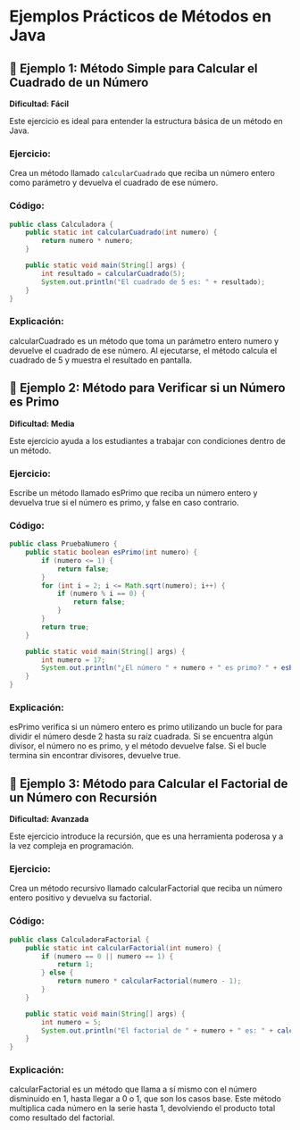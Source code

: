 # Ejemplos Prácticos de Métodos en Java

## 📘 Ejemplo 1: Método Simple para Calcular el Cuadrado de un Número
**Dificultad: Fácil**

Este ejercicio es ideal para entender la estructura básica de un método en Java.

### Ejercicio:
Crea un método llamado `calcularCuadrado` que reciba un número entero como parámetro y devuelva el cuadrado de ese número.

### Código:
```java
public class Calculadora {
    public static int calcularCuadrado(int numero) {
        return numero * numero;
    }

    public static void main(String[] args) {
        int resultado = calcularCuadrado(5);
        System.out.println("El cuadrado de 5 es: " + resultado);
    }
}
````

### Explicación:
calcularCuadrado es un método que toma un parámetro entero numero y devuelve el cuadrado de ese número.
Al ejecutarse, el método calcula el cuadrado de 5 y muestra el resultado en pantalla.

## 📗 Ejemplo 2: Método para Verificar si un Número es Primo
**Dificultad: Media**

Este ejercicio ayuda a los estudiantes a trabajar con condiciones dentro de un método.

### Ejercicio:
Escribe un método llamado esPrimo que reciba un número entero y devuelva true si el número es primo, y false en caso contrario.

### Código:
```java
public class PruebaNumero {
    public static boolean esPrimo(int numero) {
        if (numero <= 1) {
            return false;
        }
        for (int i = 2; i <= Math.sqrt(numero); i++) {
            if (numero % i == 0) {
                return false;
            }
        }
        return true;
    }

    public static void main(String[] args) {
        int numero = 17;
        System.out.println("¿El número " + numero + " es primo? " + esPrimo(numero));
    }
}
````

### Explicación:
esPrimo verifica si un número entero es primo utilizando un bucle for para dividir el número desde 2 hasta su raíz cuadrada.
Si se encuentra algún divisor, el número no es primo, y el método devuelve false. Si el bucle termina sin encontrar divisores, devuelve true.

## 📕 Ejemplo 3: Método para Calcular el Factorial de un Número con Recursión
**Dificultad: Avanzada**

Este ejercicio introduce la recursión, que es una herramienta poderosa y a la vez compleja en programación.

### Ejercicio:
Crea un método recursivo llamado calcularFactorial que reciba un número entero positivo y devuelva su factorial.

### Código:
````java
public class CalculadoraFactorial {
    public static int calcularFactorial(int numero) {
        if (numero == 0 || numero == 1) {
            return 1;
        } else {
            return numero * calcularFactorial(numero - 1);
        }
    }

    public static void main(String[] args) {
        int numero = 5;
        System.out.println("El factorial de " + numero + " es: " + calcularFactorial(numero));
    }
}
````
### Explicación:
calcularFactorial es un método que llama a sí mismo con el número disminuido en 1, hasta llegar a 0 o 1, que son los casos base.
Este método multiplica cada número en la serie hasta 1, devolviendo el producto total como resultado del factorial.